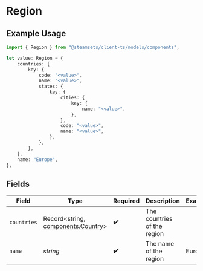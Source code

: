 # Region

## Example Usage

```typescript
import { Region } from "@steamsets/client-ts/models/components";

let value: Region = {
    countries: {
        key: {
            code: "<value>",
            name: "<value>",
            states: {
                key: {
                    cities: {
                        key: {
                            name: "<value>",
                        },
                    },
                    code: "<value>",
                    name: "<value>",
                },
            },
        },
    },
    name: "Europe",
};
```

## Fields

| Field                                                                    | Type                                                                     | Required                                                                 | Description                                                              | Example                                                                  |
| ------------------------------------------------------------------------ | ------------------------------------------------------------------------ | ------------------------------------------------------------------------ | ------------------------------------------------------------------------ | ------------------------------------------------------------------------ |
| `countries`                                                              | Record<string, [components.Country](../../models/components/country.md)> | :heavy_check_mark:                                                       | The countries of the region                                              |                                                                          |
| `name`                                                                   | *string*                                                                 | :heavy_check_mark:                                                       | The name of the region                                                   | Europe                                                                   |